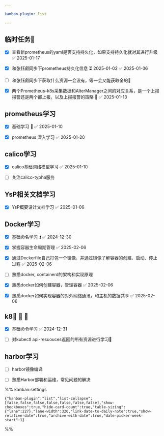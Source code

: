 ```yaml
---

kanban-plugin: list

---
```


## 临时任务🔼

- [x] 查看新prometheus的yaml是否支持持久化，如果支持持久化就对其进行升级 ✅ 2025-01-17
- [x] 和张钰叡同步下prometheus持久化信息 ⏳ 2025-01-02 ✅ 2025-01-06
- [ ] 和张钰叡同步下获取什么资源一会没有，等一会又能获取全的🔼
- [x] 两个Prometheus-k8s采集数据和AlterManager之间的对应关系，是一个上报报警还是两个都上报，以及上报报警的策略 🔼 ✅ 2025-01-13


## prometheus学习

- [x] 基础学习 🔼 ✅ 2025-01-10
- [x] prometheus 深入学习 ✅ 2025-01-20


## calico学习

- [x] calico基础网络模型学习 ✅ 2025-01-10
- [ ] 关注calico-typha服务


## YsP相关文档学习

- [x] YsP概要设计文档学习 ✅ 2025-01-06


## Docker学习

- [x] 基础命名学习 ⏫ ✅ 2024-12-30
- [x] 掌握容器生命周期管理 ✅ 2025-02-06
- [x] 通过Dockerfile自己打包一个镜像，并通过镜像了解容器的创建、启动、停止过程 ✅ 2025-02-06
- [ ] 熟悉docker, containerd的架构和实现原理
- [x] 熟悉docker如何创建容器，管理容器 ✅ 2025-02-06
- [x] 熟悉docker如何实现容器的对外网络通讯，和主机的数据共享 ✅ 2025-02-06


## k8🛫 📅 🔼

- [x] 基础命令学习 ✅ 2024-12-31
- [ ] 对kubectl api-resuouces返回的所有资源进行学习🔼


## harbor学习

- [ ] harbor镜像编译
- [ ] 熟悉Harbor部署和运维，常见问题的解决




%% kanban:settings
```
{"kanban-plugin":"list","list-collapse":[false,false,false,false,false,false,false],"show-checkboxes":true,"hide-card-count":true,"table-sizing":{"lane":227},"lane-width":320,"link-date-to-daily-note":true,"show-relative-date":true,"archive-with-date":true,"date-picker-week-start":1}
```
%%